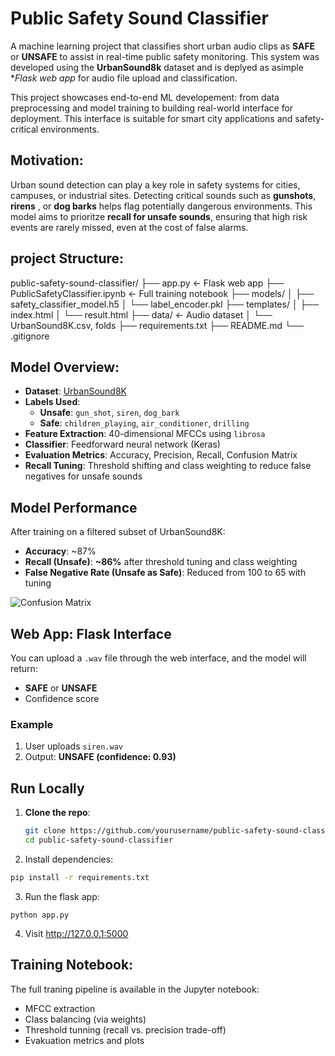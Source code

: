 # Public Safety Sound Classifier

A machine learning project that classifies short urban audio clips as **SAFE** or **UNSAFE** to assist in real-time public safety monitoring. This system was developed using the **UrbanSound8k** dataset and is deplyed as asimple **Flask web app* for audio file upload and classification.

This project showcases end-to-end ML developement: from data preprocessing and model training to building real-world interface for deployment. This interface is suitable for smart city applications and safety-critical environments. 

## Motivation: 
Urban sound detection can play a key role in safety systems for cities, campuses, or industrial sites. Detecting critical sounds such as **gunshots**, **rirens** , or **dog barks** helps flag potentially dangerous environments. This model aims to prioritze **recall for unsafe sounds**, ensuring that high risk events are rarely missed, even at the cost of  false alarms. 

## project Structure:

public-safety-sound-classifier/
├── app.py ← Flask web app
├── PublicSafetyClassifier.ipynb ← Full training notebook
├── models/
│ ├── safety_classifier_model.h5
│ └── label_encoder.pkl
├── templates/
│ ├── index.html
│ └── result.html
├── data/ ← Audio dataset 
│ └── UrbanSound8K.csv, folds
├── requirements.txt
├── README.md
└── .gitignore

## Model Overview: 


- **Dataset**: [UrbanSound8K](https://urbansounddataset.weebly.com/urbansound8k.html)
- **Labels Used**:
  - **Unsafe**: `gun_shot`, `siren`, `dog_bark`
  - **Safe**: `children_playing`, `air_conditioner`, `drilling`
- **Feature Extraction**: 40-dimensional MFCCs using `librosa`
- **Classifier**: Feedforward neural network (Keras)
- **Evaluation Metrics**: Accuracy, Precision, Recall, Confusion Matrix
- **Recall Tuning**: Threshold shifting and class weighting to reduce false negatives for unsafe sounds


## Model Performance

After training on a filtered subset of UrbanSound8K:

- **Accuracy**: ~87%
- **Recall (Unsafe)**: **~86%** after threshold tuning and class weighting
- **False Negative Rate (Unsafe as Safe)**: Reduced from 100 to 65 with tuning

![Confusion Matrix](confusion_matrix_example.png)


## Web App: Flask Interface

You can upload a `.wav` file through the web interface, and the model will return:

- **SAFE** or **UNSAFE**
- Confidence score

### Example

1. User uploads `siren.wav`
2. Output: **UNSAFE (confidence: 0.93)**



## Run Locally

1. **Clone the repo**:
   ```bash
   git clone https://github.com/yourusername/public-safety-sound-classifier.git
   cd public-safety-sound-classifier

2. Install dependencies: 
```bash 
pip install -r requirements.txt
```
3. Run the flask app:
```console 
python app.py
```
4. Visit http://127.0.0.1:5000

## Training Notebook: 
The full traning pipeline is available in the Jupyter notebook:
- MFCC extraction
- Class balancing (via weights)
- Threshold tunning (recall vs. precision trade-off)
- Evakuation metrics and plots